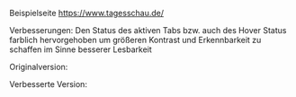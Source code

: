 Beispielseite https://www.tagesschau.de/

Verbesserungen:
Den Status des aktiven Tabs bzw. auch des Hover Status farblich hervorgehoben um größeren Kontrast und Erkennbarkeit zu schaffen im Sinne besserer Lesbarkeit

Originalversion:
<a href="dev_tools_original.png"></a>

Verbesserte Version:
<a href="dev_tools_verbesserung.jpg"></a>
